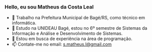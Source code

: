 ### Hello, eu sou Matheus da Costa Leal

- 🔭 Trabalho na Prefeitura Municipal de Bagé/RS, como técnico em informática.
- 🌱 Estudo na UNIDEAU Bagé, estou no 6º semestre de Sistemas da Informação e Análise e Desenvolvimento de Sistemas.
- 👯 Estou em busca de experiência na área de programação.
- 📫 Contate-me no email: s.matheus.l@gmail.com
